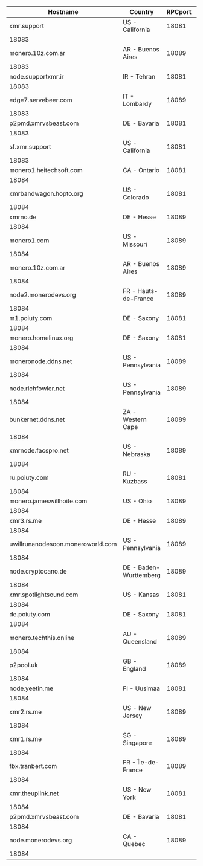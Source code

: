 Hostname | Country | RPCport | P2Pport
--- | --- | --- | ---
xmr.support | US - California | 18081
 | 18083
monero.10z.com.ar | AR - Buenos Aires | 18089
 | 18083
node.supportxmr.ir | IR - Tehran | 18081
 | 18083
edge7.servebeer.com | IT - Lombardy | 18089
 | 18083
p2pmd.xmrvsbeast.com | DE - Bavaria | 18081
 | 18083
sf.xmr.support | US - California | 18081
 | 18083
monero1.heitechsoft.com | CA - Ontario | 18081
 | 18084
xmrbandwagon.hopto.org | US - Colorado | 18081
 | 18084
xmrno.de | DE - Hesse | 18089
 | 18084
monero1.com | US - Missouri | 18089
 | 18084
monero.10z.com.ar | AR - Buenos Aires | 18089
 | 18084
node2.monerodevs.org | FR - Hauts-de-France | 18089
 | 18084
m1.poiuty.com | DE - Saxony | 18081
 | 18084
monero.homelinux.org | DE - Saxony | 18081
 | 18084
moneronode.ddns.net | US - Pennsylvania | 18089
 | 18084
node.richfowler.net | US - Pennsylvania | 18089
 | 18084
bunkernet.ddns.net | ZA - Western Cape | 18089
 | 18084
xmrnode.facspro.net | US - Nebraska | 18089
 | 18084
ru.poiuty.com | RU - Kuzbass | 18081
 | 18084
monero.jameswillhoite.com | US - Ohio | 18089
 | 18084
xmr3.rs.me | DE - Hesse | 18089
 | 18084
uwillrunanodesoon.moneroworld.com | US - Pennsylvania | 18089
 | 18084
node.cryptocano.de | DE - Baden-Wurttemberg | 18089
 | 18084
xmr.spotlightsound.com | US - Kansas | 18081
 | 18084
de.poiuty.com | DE - Saxony | 18081
 | 18084
monero.techthis.online | AU - Queensland | 18089
 | 18084
p2pool.uk | GB - England | 18089
 | 18084
node.yeetin.me | FI - Uusimaa | 18081
 | 18084
xmr2.rs.me | US - New Jersey | 18089
 | 18084
xmr1.rs.me | SG - Singapore | 18089
 | 18084
fbx.tranbert.com | FR - Île-de-France | 18089
 | 18084
xmr.theuplink.net | US - New York | 18081
 | 18084
p2pmd.xmrvsbeast.com | DE - Bavaria | 18081
 | 18084
node.monerodevs.org | CA - Quebec | 18089
 | 18084
